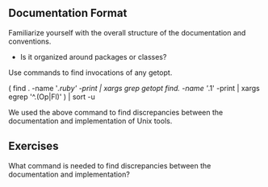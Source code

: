 ## Documentation Format

Familiarize yourself with the overall structure of the documentation and conventions. 

- Is it organized around packages or classes?

Use commands to find invocations of any getopt.

(
find . -name '*.ruby' -print | xargs grep getopt
find. -name '*.1' -print | xargs egrep '^\.(Op|Fl)'
) | sort -u

We used the above command to find discrepancies between the documentation and implementation of Unix tools.

## Exercises

What command is needed to find discrepancies between the documentation and implementation?
